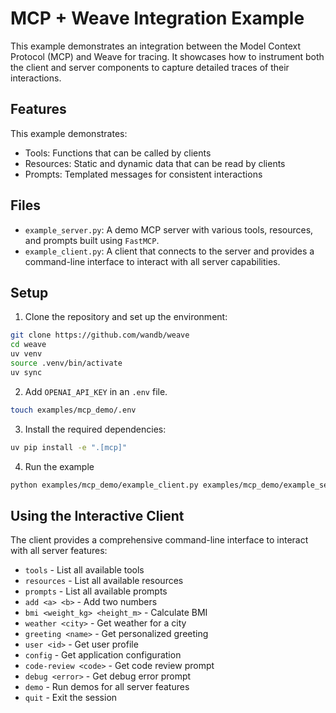 # MCP + Weave Integration Example

This example demonstrates an integration between the Model Context Protocol (MCP) and Weave for tracing. It showcases how to instrument both the client and server components to capture detailed traces of their interactions.

## Features

This example demonstrates:

- Tools: Functions that can be called by clients
- Resources: Static and dynamic data that can be read by clients
- Prompts: Templated messages for consistent interactions

## Files

- `example_server.py`: A demo MCP server with various tools, resources, and prompts built using `FastMCP`.
- `example_client.py`: A client that connects to the server and provides a command-line interface to interact with all server capabilities.

## Setup

1. Clone the repository and set up the environment:

```bash
git clone https://github.com/wandb/weave
cd weave
uv venv
source .venv/bin/activate
uv sync
```

2. Add `OPENAI_API_KEY` in an `.env` file.

```bash
touch examples/mcp_demo/.env
```

3. Install the required dependencies:

```bash
uv pip install -e ".[mcp]"
```

4. Run the example

```bash
python examples/mcp_demo/example_client.py examples/mcp_demo/example_server.py
```

## Using the Interactive Client

The client provides a comprehensive command-line interface to interact with all server features:

- `tools` - List all available tools
- `resources` - List all available resources
- `prompts` - List all available prompts
- `add <a> <b>` - Add two numbers
- `bmi <weight_kg> <height_m>` - Calculate BMI
- `weather <city>` - Get weather for a city
- `greeting <name>` - Get personalized greeting
- `user <id>` - Get user profile
- `config` - Get application configuration
- `code-review <code>` - Get code review prompt
- `debug <error>` - Get debug error prompt
- `demo` - Run demos for all server features
- `quit` - Exit the session
